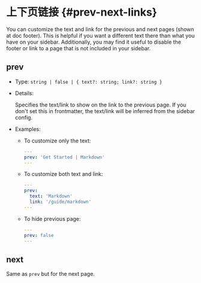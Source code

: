 # 上下页链接 {#prev-next-links}

You can customize the text and link for the previous and next pages (shown at doc footer). This is helpful if you want a different text there than what you have on your sidebar. Additionally, you may find it useful to disable the footer or link to a page that is not included in your sidebar.

## prev 

- Type: `string | false | { text?: string; link?: string }`

- Details:

  Specifies the text/link to show on the link to the previous page. If you don't set this in frontmatter, the text/link will be inferred from the sidebar config.

- Examples:

  - To customize only the text:

    ```yaml
    ---
    prev: 'Get Started | Markdown'
    ---
    ```

  - To customize both text and link:

    ```yaml
    ---
    prev:
      text: 'Markdown'
      link: '/guide/markdown'
    ---
    ```

  - To hide previous page:

    ```yaml
    ---
    prev: false
    ---
    ```

## next

Same as `prev` but for the next page.
